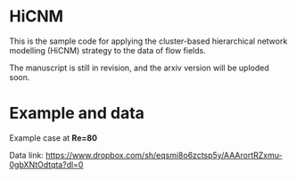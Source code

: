 # HiCNM
This is the sample code for applying the cluster-based hierarchical network modelling (HiCNM) strategy to the data of flow fields. 

The manuscript is still in revision, and the arxiv version will be uploded soon.

# Example and data

Example case at **Re=80**

Data link: https://www.dropbox.com/sh/eqsmi8o6zctsp5y/AAArortRZxmu-0gbXNtOdtqta?dl=0
